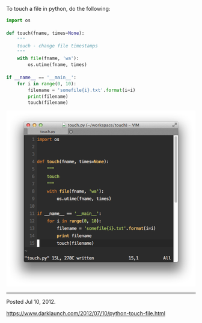 To touch a file in python, do the following:

```python
import os

def touch(fname, times=None):
    """
    touch - change file timestamps
    """
    with file(fname, 'wa'):
        os.utime(fname, times)

if __name__ == '__main__':
    for i in range(0, 10):
        filename = 'somefile{i}.txt'.format(i=i)
        print(filename)
        touch(filename)
```

<img alt="" src="/img/uploads/2012-07/python-touch-file.png" />

---

Posted Jul 10, 2012.

https://www.darklaunch.com/2012/07/10/python-touch-file.html